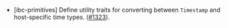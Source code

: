 - [ibc-primitives] Define utility traits for converting between `Timestamp` and
  host-specific time types.
  ([#1323](https://github.com/cosmos/ibc-rs/pull/1323)).
